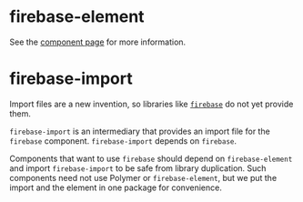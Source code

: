 firebase-element
================

See the [component page](http://polymerelements.github.io/firebase-element) for more information.

firebase-import
===============

Import files are a new invention, so libraries like [`firebase`](http://firebase.com) do not yet provide them.

`firebase-import` is an intermediary that provides an import file for the `firebase` component. `firebase-import` depends on `firebase`.

Components that want to use `firebase` should depend on `firebase-element` and import `firebase-import` to be safe from library duplication. 
Such components need not use Polymer or `firebase-element`, but we put the import and the element in one package for convenience.

